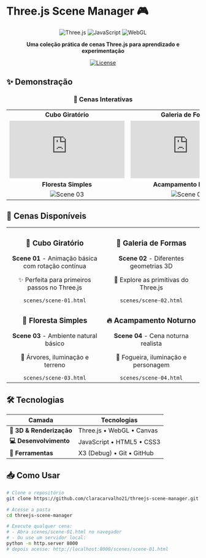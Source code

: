 # Three.js Scene Manager 🎮

<div align="center">

![Three.js](https://img.shields.io/badge/Three.js-000000?style=for-the-badge&logo=three.js&logoColor=white)
![JavaScript](https://img.shields.io/badge/JavaScript-F7DF1E?style=for-the-badge&logo=javascript&logoColor=black)
![WebGL](https://img.shields.io/badge/WebGL-990000?style=for-the-badge&logo=webgl&logoColor=white)

**Uma coleção prática de cenas Three.js para aprendizado e experimentação**

[![License](https://img.shields.io/badge/License-MIT-green?style=for-the-badge)](LICENSE)

</div>

## ✨ Demonstração

<div align="center">

### 🎯 Cenas Interativas

| | |
|:---:|:---:|
| **Cubo Giratório** | **Galeria de Formas** |
| ![Scene 01](https://img.shields.io/badge/🔄-Cubo_Giratório-blue?style=for-the-badge&logo=three.js) | ![Scene 02](https://img.shields.io/badge/🔷-Formas_3D-green?style=for-the-badge&logo=three.js) |
| **Floresta Simples** | **Acampamento Noturno** |
| ![Scene 03](https://img.shields.io/badge/🌲-Floresta_SImples-success?style=for-the-badge) | ![Scene 04](https://img.shields.io/badge/🔥-Acampamento_Noturno-red?style=for-the-badge) |

</div>

## 🚀 Cenas Disponíveis

<table>
  <tr>
    <td width="50%" align="center">
      <h3>🎯 Cubo Giratório</h3>
      <p><strong>Scene 01</strong> - Animação básica com rotação contínua</p>
      <p>✨ Perfeita para primeiros passos no Three.js</p>
      <code>scenes/scene-01.html</code>
    </td>
    <td width="50%" align="center">
      <h3>🔷 Galeria de Formas</h3>
      <p><strong>Scene 02</strong> - Diferentes geometrias 3D</p>
      <p>🎨 Explore as primitivas do Three.js</p>
      <code>scenes/scene-02.html</code>
    </td>
  </tr>
  <tr>
    <td width="50%" align="center">
      <h3>🌲 Floresta Simples</h3>
      <p><strong>Scene 03</strong> - Ambiente natural básico</p>
      <p>🌳 Árvores, iluminação e terreno</p>
      <code>scenes/scene-03.html</code>
    </td>
    <td width="50%" align="center">
      <h3>🔥 Acampamento Noturno</h3>
      <p><strong>Scene 04</strong> - Cena noturna realista</p>
      <p>🌟 Fogueira, iluminação e personagem</p>
      <code>scenes/scene-04.html</code>
    </td>
  </tr>
</table>

## 🛠️ Tecnologias

<div align="center">

| Camada | Tecnologias |
|--------|-------------|
| **🎨 3D & Renderização** | Three.js • WebGL • Canvas |
| **💻 Desenvolvimento** | JavaScript • HTML5 • CSS3 |
| **🔧 Ferramentas** | X3 (Debug) • Git • GitHub |

</div>

## 📥 Como Usar

```bash
# Clone o repositório
git clone https://github.com/claracarvalho21/threejs-scene-manager.git

# Acesse a pasta
cd threejs-scene-manager

# Execute qualquer cena:
# - Abra scenes/scene-01.html no navegador
# - Ou use um servidor local:
python -m http.server 8000
# depois acesse: http://localhost:8000/scenes/scene-01.html
